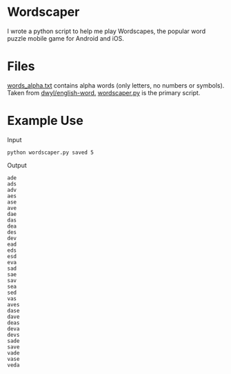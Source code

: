 # Wordscaper
I wrote a python script to help me play Wordscapes, the popular word puzzle mobile game for Android and iOS.

# Files
[words_alpha.txt](../words_alpha.txt) contains alpha words (only letters, no numbers or symbols). Taken from [dwyl/english-word.](https://github.com/dwyl/english-words)
[wordscaper.py](../wordscaper.py) is the primary script. 

# Example Use
Input
```
python wordscaper.py saved 5
```

Output
```
ade
ads
adv
aes
ase
ave
dae
das
dea
des
dev
ead
eds
esd
eva
sad
sae
sav
sea
sed
vas
aves
dase
dave
deas
deva
devs
sade
save
vade
vase
veda
```
